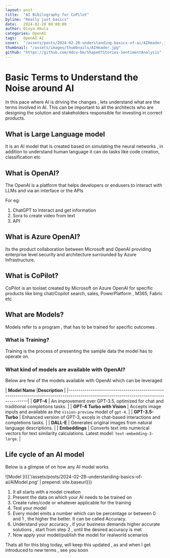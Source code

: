 ```yaml
---
layout: post
title:  "AI Bibilography for CoPilot"
byline: "Really just basics"
date:   2024-02-28 08:00:00
author: Divya Akula
categories: OpenAI
tags:	OpenAI AI
cover:  "/assets/posts/2024-02-28-understanding-basics-of-ai/AIHeader.jpeg"
thumbnail: "/assets/images/thumbnails/AIHeader.jpg"
github: "https://github.com/4dcu-be/ShapeOfStories-SentimentAnalysis"
---
```


# Basic Terms to Understand the Noise around AI

In this pace where AI is driving the changes , lets understand what are the terms involved in AI. This can be important to all the architects who are designing the solution and stakeholders responsible for investing in correct products.

## What is  Large Language model

It is an AI model that is created based on simulating the neural networks , in addition to understand human language it can do tasks like code creation, classification etc

## What is OpenAI?

The OpenAI is a platform that helps developers or endusers to interact with LLMs and via an interface or the APIs

For eg:

1. ChatGPT to interact and get information
2. Sora to create video from text
3. API

## What is Azure OpenAI?

Its the product collaboration between Microsoft and OpenAI providing enterprise level security and architecture surrounded by Azure Infrastructure.

## What is CoPilot?

CoPilot is an toolset created by Microsoft on Azure OpenAI for specific products like bing chat/Copilot search, sales, PowerPlatform , M365, Fabric etc

## What are Models?

Models refer to a program , that has to be trained for specific outcomes .


### What is Training?

Training is the process of presenting the sample data the model has to operate on.

### What kind of models are available with OpenAI?

Below are few of the models available with OpenAI which can be leveraged

| **Model Name**    |**Description**                                                                                        |
|----------------------------------------------------------------------------------------------------------------------------------------|
| **GPT-4**                     | An improvement over GPT-3.5, optimized for chat and traditional completions tasks.                    |
| **GPT-4 Turbo with Vision**   | Accepts image inputs and available as the `vision-preview` model of `gpt-4`.                            |
| **GPT-3.5-Turbo**             | Enhanced version of GPT-3, excels in chat-based interactions and completions tasks.                      |
| **DALL-E**                    | Generates original images from natural language descriptions.                                            |
| **Embeddings**                | Converts text into numerical vectors for text similarity calculations. Latest model: `text-embedding-3-large`. |

## Life cycle of an AI model

Below is a glimpse of on how any AI model works

![Model ]({{'/assets/posts/2024-02-28-understanding-basics-of-ai/AIModel.png' | prepend: site.baseurl}})

1. It all starts with a model creation 
2. Present the data on which your AI needs to be trained on
3. Create rules/code or whatever applicable for the training
4. Test your model
5. Every model emits a number which can be percentage or between 0 and 1 , the higher the better. It can be called Accuracy.
6. Understand your accuracy , if your business demands higher accurate solutions , start from step 2 , until the desired accuracy is met
7. Now apply your model/publish the model for realworld scenarios

Thats all for this blog today, will keep this updated , as and when I get introduced to new terms , see you soon 
